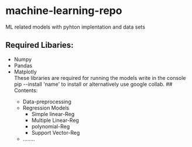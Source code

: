 # machine-learning-repo
ML related models with pyhton implentation and data sets

## Required Libaries:
<ul>
  <li>Numpy</li>
  <li>Pandas</li>
  <li>Matplotly </li>
  These libraries are required for running the models
  write in the console pip --install 'name' to install
  or alternatively use google collab.
## Contents:
<ul>
  <li>Data-preprocessing</li>
  <li>Regression Models
    <ul>
      <li>Simple linear-Reg</li>
      <li>Multiple Linear-Reg</li>
      <li>polynomial-Reg</li>
      <li>Support Vector-Reg</li>
    </ul>
  </li>
  <li>........</li>
</ul>
